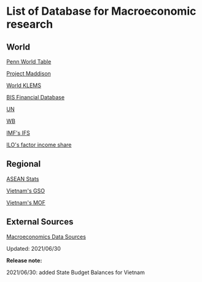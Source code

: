 # List of Database for Macroeconomic research

## World

[Penn World Table](https://www.rug.nl/ggdc/productivity/pwt/?lang=en)

[Project Maddison](https://www.rug.nl/ggdc/historicaldevelopment/maddison/?lang=en)

[World KLEMS](http://www.worldklems.net/data.htm)

[BIS Financial Database](https://www.bis.org/statistics/full_data_sets.htm)

[UN](https://data.un.org/)

[WB](https://data.worldbank.org/)

[IMF's IFS](https://data.imf.org/?sk=4c514d48-b6ba-49ed-8ab9-52b0c1a0179b)

[ILO's factor income share](https://ilostat.ilo.org/topics/labour-income/)

## Regional

[ASEAN Stats](https://data.aseanstats.org/)

[Vietnam's GSO](https://www.gso.gov.vn/en/data-and-statistics/)

[Vietnam's MOF](https://www.mof.gov.vn/webcenter/portal/btc/r/lvtc/slnsnn/slqt?_afrLoop=2061829362692642#%40%3F_afrLoop%3D2061829362692642%26centerWidth%3D100%2525%26leftWidth%3D0%2525%26rightWidth%3D0%2525%26showFooter%3Dfalse%26showHeader%3Dfalse%26_adf.ctrl-state%3Dwtx8d9spu_107)

## External Sources

[Macroeconomics Data Sources](https://libguides.umn.edu/c.php?g=843682&p=6527336)

Updated: 2021/06/30

**Release note:**

2021/06/30: added State Budget Balances for Vietnam
